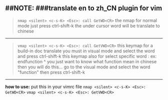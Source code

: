 


##NOTE:
###translate en to zh_CN plugin for vim 
----
>`nmap <silent> <c-s-K> <Esc>: call GetWD<CR>`
>the nmap for normal mode 
>just press ctrl-shift-k the under cursor word will be translate to chinese

------
>`vmap <silent> <c-s-K> <Esc>: call GetVWD<CR>`
>this keymap for a build-in doc translate you must in visual mode and select the
>word and press ctrl-shift-k
>this keymap also for select specific word :
>ex: endfunction
          ^
>you just want to know what function mean in chinese 
>then you will do this...
>go to the visual mode and select the word "function" then press ctrl-shift-k

------

**how to use:**
put this in your vimrc file
`nmap <silent> <c-s-K> <Esc>: GetWD<CR>`
`vmap <silent> <c-s-K> <Esc>: GetVWD<CR>`

